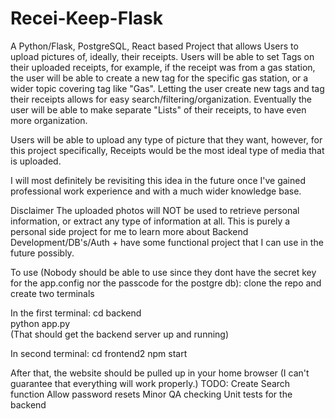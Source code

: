 # Recei-Keep-Flask

A Python/Flask, PostgreSQL, React based Project that allows Users to upload pictures of, ideally, their receipts. Users will be able to set Tags on their uploaded receipts, for example, if the receipt was from a gas station, the user will be able to create a new tag for the specific gas station, or a wider topic covering tag like "Gas". Letting the user create new tags and tag their receipts allows for easy search/filtering/organization. Eventually the user will be able to make separate "Lists" of their receipts, to have even more organization.

Users will be able to upload any type of picture that they want, however, for this project specifically, Receipts would be the most ideal type of media that is uploaded.

I will most definitely be revisiting this idea in the future once I've gained professional work experience and with a much wider knowledge base.

Disclaimer The uploaded photos will NOT be used to retrieve personal information, or extract any type of information at all. This is purely a personal side project for me to learn more about Backend Development/DB's/Auth + have some functional project that I can use in the future possibly.

To use (Nobody should be able to use since they dont have the secret key for the app.config nor the passcode for the postgre db):
clone the repo and create two terminals

In the first terminal: 
cd backend <br>
python app.py <br>
(That should get the backend server up and running)

In second terminal:
cd frontend2
npm start

After that, the website should be pulled up in your home browser (I can't guarantee that everything will work properly.)
TODO: 
Create Search function
Allow password resets
Minor QA checking
Unit tests for the backend
